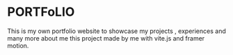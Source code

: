 # PORTFoLIO
This is my own  portfolio website to showcase my projects , experiences and many more about me  this project made by me with vite.js and framer motion.
